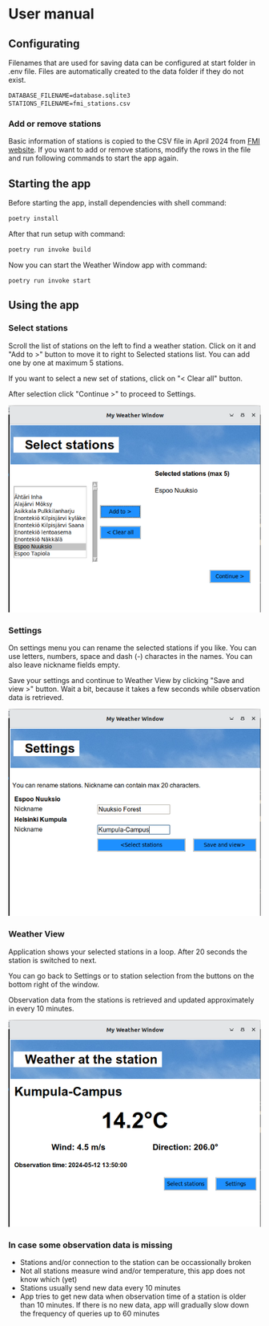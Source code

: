 # User manual
## Configurating
Filenames that are used for saving data can be configured at start folder in .env file. Files are automatically created to the data folder if they do not exist. 
```
DATABASE_FILENAME=database.sqlite3
STATIONS_FILENAME=fmi_stations.csv
```
### Add or remove stations
Basic information of stations is copied to the CSV file in April 2024 from [FMI website](https://www.ilmatieteenlaitos.fi/havaintoasemat). If you want to add or remove stations, modify the rows in the file and run following commands to start the app again.


## Starting the app

Before starting the app, install dependencies with shell command:

```bash
poetry install
```

After that run setup with command:

```bash
poetry run invoke build
```

Now you can start the Weather Window app with command:

```
poetry run invoke start
```

## Using the app

### Select stations
Scroll the list of stations on the left to find a weather station. Click on it and "Add to >" button to move it to right to Selected stations list. You can add one by one at maximum 5 stations.

If you want to select a new set of stations, click on "< Clear all" button.

After selection click "Continue >" to proceed to Settings.

![](./images/stations_1.png)

### Settings
On settings menu you can rename the selected stations if you like. You can use letters, numbers, space and dash (-) charactes in the names. You can also leave nickname fields empty.

Save your settings and continue to Weather View by clicking "Save and view >" button. Wait a bit, because it takes a few seconds while observation data is retrieved.


![](./images/settings_1.png)

### Weather View

Application shows your selected stations in a loop. After 20 seconds the station is switched to next.

You can go back to Settings or to station selection from the buttons on the bottom right of the window.

Observation data from the stations is retrieved and updated approximately in every 10 minutes. 

![](./images/weather_1.png)

### In case some observation data is missing

- Stations and/or connection to the station can be occassionally broken
- Not all stations measure wind and/or temperature, this app does not know which (yet)
- Stations usually send new data every 10 minutes
- App tries to get new data when observation time of a station is older than 10 minutes. If there is no new data, app will gradually slow down the frequency of queries up to 60 minutes
